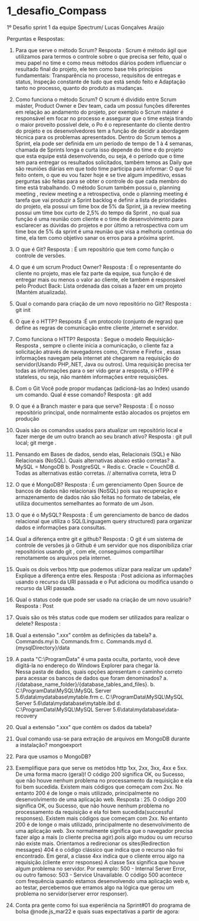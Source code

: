 # 1_desafio_Compass
1º Desafio sprint 1 da equipe Spectrum/ Lucas Gonçalves Araújo

Perguntas e Respostas: 
1.	Para que serve o método Scrum? 
 Resposta : Scrum é método ágil que utilizamos  para termos o controle sobre o que precisa ser feito, qual o meu papel no time e como meus métodos diários podem influenciar o resultado final do projeto, ele tem como base três princípios fundamentais: Transparência no processo, requisitos de entregas e status, Inspeção constante de tudo que está sendo feito e Adaptação tanto no processo, quanto do produto as mudanças.

2.	Como funciona o método Scrum? 
O scrum é dividido entre Scrum máster, Product Owner e Dev team, cada um possui  funções diferentes em relação ao andamento do projeto, por exemplo o Scrum máster é responsável em focar no processo e assegurar que o time esteja tirando o maior proveito possível dele, o Po é o representante do cliente dentro do projeto e os desenvolvedores  tem a função de decidir a abordagem técnica para os problemas apresentados. Dentro do Scrum temos a Sprint, ela  pode ser definida em  um período de tempo de  1 à 4 semanas, chamada de Sprints longa e curta isso depende do  time e do projeto que esta equipe está desenvolvendo, ou seja, é o período que o time tem para entregar os resultados solicitados, também temos as Daily que são reuniões diárias em que todo time participa para informar: O que foi feito ontem, o que eu vou fazer hoje e se tive algum impeditivo, essas perguntas são feitas para se obter o controle do que cada membro do time está trabalhando. O método Scrum também possui o, planning meeting ,  review meeting e a retrospectiva, onde o planning  meeting é tarefa que vai produzir a Sprint backlog  e definir a lista de prioridades do projeto, ela possui um time box de 5% da Sprint, já a review meeting possui um time box curto de 2,5%  do tempo da Sprint , no qual sua função é uma reunião com cliente e o time de desenvolvimento para esclarecer as dúvidas do projetos e por último a retrospectiva com um time box de 5% da sprint é uma reunião que visa a melhoria continua do time, ela tem como objetivo sanar os erros para a próxima sprint.

3.	O que é Git? 
Resposta : É um repositório que tem como função o  controle de versões.

4.	O que é um scrum Product Owner? 
Resposta : É o representante do cliente no projeto, mas ele faz parte da equipe, sua função é de entregar mais ou menos o valor ao cliente, ele também é responsável pelo Product Back: Lista ordenada das coisas a fazer em um projeto (Mantém atualizada).

5.	Qual o comando para criação de um novo repositório no Git? 
Resposta : git init

6.	O que é o HTTP? 
Resposta :É um protocolo (conjunto de regras) que define as regras de comunicação entre cliente ,internet e servidor.

7.	Como funciona o HTTP?
Resposta : Segue o modelo Requisição-Resposta , sempre o cliente inicia a comunicação, o cliente faz a solicitação através de navegadores como, Chrome e Firefox , essas informações navegam pela internet até chegarem na requisição do servidor(Usando PHP,.NET, Java ou outros).  Uma requisição precisa ter todas as informações para o ser vido gerar a resposta, o HTPP é stateless, ou seja, não  mantém informações entre requisições.

8.	Com o Git Você pode propor mudanças (adicioná-las ao Index) usando um comando. Qual é esse comando? 
Resposta : git add

9.	O que é a Branch master e para que serve? 
Resposta : É o nosso repositório principal, onde normalmente estão alocados os projetos em produção

10.	Quais são os comandos usados para atualizar um repositório local e fazer merge de um outro branch ao seu branch ativo?
Resposta :  git pull local; git merge <branch>.

11.	Pensando em Bases de dados, sendo elas, Relacionais (SQL) e Não Relacionais (NoSQL). Quais alternativas abaixo estão corretas? 
a.	MySQL = MongoDB 
b.	PostgreSQL = Redis 
c.	Oracle = CouchDB 
d.	Todas as alternativas estão corretas. // alternativa correta, letra D

12.	O que é MongoDB?
Resposta : É um gerenciamento Open Source de bancos de dados não relacionais (NoSQL) pois sua recuperação e armazenamento de dados não são feitas no formato de tabelas, ele utiliza  documentos semelhantes ao  formato de um Json.

13.	O que é o MySQL?
Resposta : É um gerenciamento de  banco de dados relacional que utiliza o SQL(Linguagem query structured)  para organizar dados e informações para consultas.

14.	Qual a diferença entre git e github?
Resposta :   O  git é um sistema de controle de versões  já o Github é um servidor  que  nos disponibiliza criar repositórios usando git , com ele, conseguimos compartilhar  remotamente  os arquivos  pela internet.

15.	Quais os dois verbos http que podemos utiizar para realizar um update? Explique a diferença entre eles.
Resposta : Post adiciona as informações usando o recurso da URI passada e o Put adiciona ou modifica usando o recurso da URI passada. 

16.	Qual o status code que pode ser usado na criação de um novo usuário? 
Resposta : Post

17.	Quais são os três status code que modem ser utilizados para realizar o delete? 
Resposta : 
	
18.	Qual a extensão ".xxx" contêm as definições da tabela? 
a.	Commands.myi 
b.	Commands.frm 
c.	Commands.myd 
d.	{mysqlDirectory}/data 
	
19.	A pasta "C:\ProgramData" é uma pasta oculta, portanto, você deve digitá-la no endereço do Windows Explorer para chegar lá.  
Nessa pasta de dados, quais opções apresentam o caminho correto para acessar os bancos de dados que foram denominados? 
a.	/{database_name_folder}/{database_tables_and_files}. 
b.	C:\ProgramData\MySQL\MySQL Server 5.6\data\mydatabase\mytable.frm 
c.	C:\ProgramData\MySQL\MySQL Server 5.6\data\mydatabase\mytable.ibd 
d.	C:\ProgramData\MySQL\MySQL Server 5.6\data\mydatabase\data-recovery 

20.	Qual a extensão ".xxx" que contêm os dados da tabela? 
21.	Qual comando usa-se para extração de arquivos em MongoDB durante a instalação? mongoexport  

22.	Para que usamos o MongoDB? 


23.	Exemplifique para que serve os metódos http 1xx, 2xx, 3xx, 4xx e 5xx. De uma forma macro (geral)!  O código 200 significa OK, ou Sucesso, que não houve nenhum problema no processamento da requisição e ela foi bem sucedida.
Existem mais códigos que começam com 2xx. No entanto 200 é de longe o mais utilizado, principalmente no desenvolvimento de uma aplicação web.
Resposta : 25.	O código 200 significa OK, ou Sucesso, que não houve nenhum problema no processamento da requisição e ela foi bem sucedida(successful responses).
Existem mais códigos que começam com 2xx. No entanto 200 é de longe o mais utilizado, principalmente no desenvolvimento de uma aplicação web.
3xx normalmente significa que o navegador precisa fazer algo a mais (o cliente precisa agir).pois algo mudou ou um recurso não existe mais. Orientamos a redirecionar os sites(Redirection messages)
404 é o código clássico que indica que o recurso não foi encontrado. Em geral, a classe 4xx indica que o cliente errou algo na requisição.(cliente error responses)
A classe 5xx significa que houve algum problema no servidor.
Por exemplo: 500 - Internal Server Error, ou outro famoso: 503 - Service Unavailable.
O código 500 acontece com frequência quando estamos desenvolvendo uma aplicação web e, ao testar, percebemos que erramos algo na lógica que gerou um problema no servidor(server error responser).




24.	Conta pra gente como foi sua experiência na Sprint#01 do programa de bolsa @node.js_mar22 e quais suas expectativas a partir de agora:
